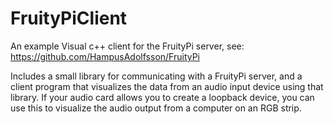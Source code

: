 # FruityPiClient
An example Visual c++ client for the FruityPi server, see: https://github.com/HampusAdolfsson/FruityPi

Includes a small library for communicating with a FruityPi server, and a client program that visualizes the data from an audio input device using that library. If your audio card allows you to create a loopback device, you can use this to visualize the audio output from a computer on an RGB strip.
